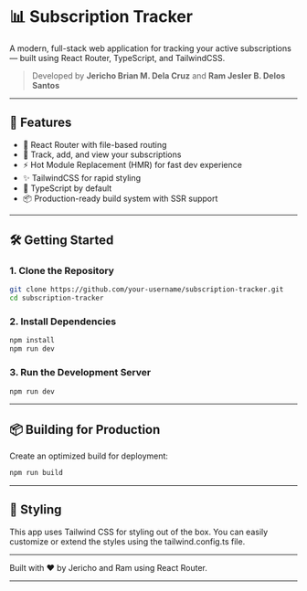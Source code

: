 # 📊 Subscription Tracker

A modern, full-stack web application for tracking your active subscriptions — built using React Router, TypeScript, and TailwindCSS.

> Developed by **Jericho Brian M. Dela Cruz** and **Ram Jesler B. Delos Santos**

---

## 🚀 Features

- 🔄 React Router with file-based routing
- 💾 Track, add, and view your subscriptions
- ⚡️ Hot Module Replacement (HMR) for fast dev experience
- ✨ TailwindCSS for rapid styling
- 🔐 TypeScript by default
- 📦 Production-ready build system with SSR support

---

## 🛠 Getting Started

### 1. Clone the Repository

```bash
git clone https://github.com/your-username/subscription-tracker.git
cd subscription-tracker
```

### 2. Install Dependencies
```bash
npm install
npm run dev
```

### 3. Run the Development Server
```bash
npm run dev
```

---

## 📦 Building for Production

Create an optimized build for deployment:
```bash
npm run build
```

---

## 🎨 Styling

This app uses Tailwind CSS for styling out of the box. You can easily customize or extend the styles using the tailwind.config.ts file.

---

Built with ❤️ by Jericho and Ram using React Router.

---
